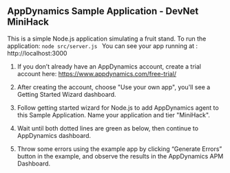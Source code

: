 ## AppDynamics Sample Application - DevNet MiniHack

This is a simple Node.js application simulating a fruit stand. To run the application:
`node src/server.js `
You can see your app running at : http://localhost:3000

1. If you don’t already have an AppDynamics account, create a trial account here: https://www.appdynamics.com/free-trial/
2. After creating the account, choose "Use your own app", you'll see a Getting Started Wizard dashboard.
3. Follow getting started wizard for Node.js to add AppDynamics agent to this Sample Application. Name your application and tier "MiniHack".
4. Wait until both dotted lines are green as below, then continue to AppDynamics dashboard.

5. Throw some errors using the example app by clicking “Generate Errors” button in the example, and observe the results in the AppDynamics APM Dashboard.

